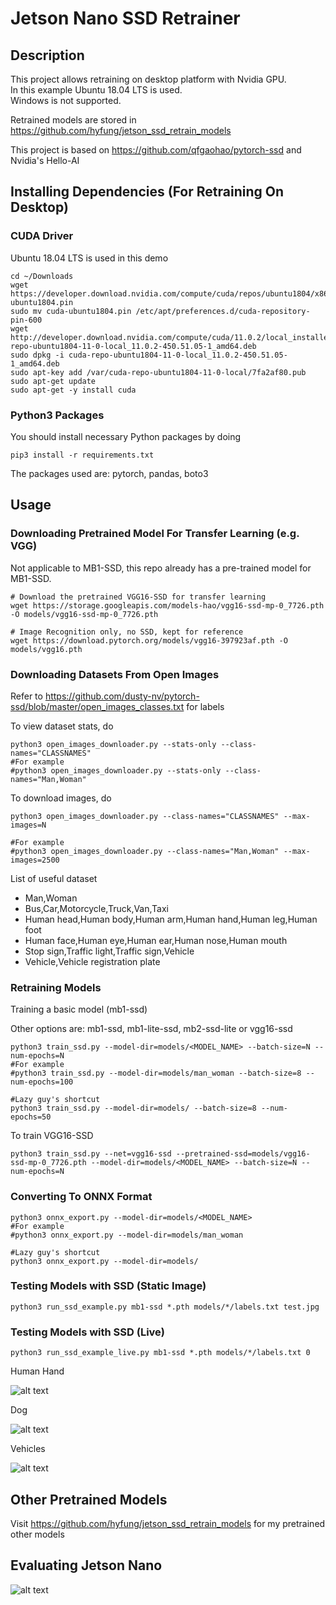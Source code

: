# Jetson Nano SSD Retrainer

## Description
This project allows retraining on desktop platform with Nvidia GPU.<br>
In this example Ubuntu 18.04 LTS is used.<br>
Windows is not supported.<br>

Retrained models are stored in https://github.com/hyfung/jetson_ssd_retrain_models

This project is based on https://github.com/qfgaohao/pytorch-ssd and Nvidia's Hello-AI

## Installing Dependencies (For Retraining On Desktop)

### CUDA Driver
Ubuntu 18.04 LTS is used in this demo
```
cd ~/Downloads
wget https://developer.download.nvidia.com/compute/cuda/repos/ubuntu1804/x86_64/cuda-ubuntu1804.pin
sudo mv cuda-ubuntu1804.pin /etc/apt/preferences.d/cuda-repository-pin-600
wget http://developer.download.nvidia.com/compute/cuda/11.0.2/local_installers/cuda-repo-ubuntu1804-11-0-local_11.0.2-450.51.05-1_amd64.deb
sudo dpkg -i cuda-repo-ubuntu1804-11-0-local_11.0.2-450.51.05-1_amd64.deb
sudo apt-key add /var/cuda-repo-ubuntu1804-11-0-local/7fa2af80.pub
sudo apt-get update
sudo apt-get -y install cuda
```

### Python3 Packages
You should install necessary Python packages by doing
```
pip3 install -r requirements.txt
```
The packages used are: pytorch, pandas, boto3

## Usage
### Downloading Pretrained Model For Transfer Learning (e.g. VGG)

Not applicable to MB1-SSD, this repo already has a pre-trained model for MB1-SSD.

```
# Download the pretrained VGG16-SSD for transfer learning
wget https://storage.googleapis.com/models-hao/vgg16-ssd-mp-0_7726.pth -O models/vgg16-ssd-mp-0_7726.pth

# Image Recognition only, no SSD, kept for reference
wget https://download.pytorch.org/models/vgg16-397923af.pth -O models/vgg16.pth
```

### Downloading Datasets From Open Images
Refer to https://github.com/dusty-nv/pytorch-ssd/blob/master/open_images_classes.txt for labels

To view dataset stats, do
```
python3 open_images_downloader.py --stats-only --class-names="CLASSNAMES"
#For example
#python3 open_images_downloader.py --stats-only --class-names="Man,Woman"
```

To download images, do
```
python3 open_images_downloader.py --class-names="CLASSNAMES" --max-images=N

#For example
#python3 open_images_downloader.py --class-names="Man,Woman" --max-images=2500
```

List of useful dataset
* Man,Woman
* Bus,Car,Motorcycle,Truck,Van,Taxi
* Human head,Human body,Human arm,Human hand,Human leg,Human foot
* Human face,Human eye,Human ear,Human nose,Human mouth
* Stop sign,Traffic light,Traffic sign,Vehicle
* Vehicle,Vehicle registration plate


### Retraining Models
Training a basic model (mb1-ssd)

Other options are: mb1-ssd, mb1-lite-ssd, mb2-ssd-lite or vgg16-ssd
```
python3 train_ssd.py --model-dir=models/<MODEL_NAME> --batch-size=N --num-epochs=N
#For example
#python3 train_ssd.py --model-dir=models/man_woman --batch-size=8 --num-epochs=100

#Lazy guy's shortcut
python3 train_ssd.py --model-dir=models/ --batch-size=8 --num-epochs=50
```

To train VGG16-SSD
```
python3 train_ssd.py --net=vgg16-ssd --pretrained-ssd=models/vgg16-ssd-mp-0_7726.pth --model-dir=models/<MODEL_NAME> --batch-size=N --num-epochs=N
```

### Converting To ONNX Format
```
python3 onnx_export.py --model-dir=models/<MODEL_NAME>
#For example
#python3 onnx_export.py --model-dir=models/man_woman

#Lazy guy's shortcut
python3 onnx_export.py --model-dir=models/
```

### Testing Models with SSD (Static Image)
```
python3 run_ssd_example.py mb1-ssd *.pth models/*/labels.txt test.jpg
```

### Testing Models with SSD (Live)
```
python3 run_ssd_example_live.py mb1-ssd *.pth models/*/labels.txt 0
```

Human Hand

![alt text](https://github.com/hyfung/jetson_ssd_retrain/blob/master/images/01.png "")

Dog

![alt text](https://github.com/hyfung/jetson_ssd_retrain/blob/master/images/02.png "")

Vehicles

![alt text](https://github.com/hyfung/jetson_ssd_retrain/blob/master/images/03.png "")

## Other Pretrained Models
Visit https://github.com/hyfung/jetson_ssd_retrain_models for my pretrained other models

## Evaluating Jetson Nano
![alt text](https://github.com/hyfung/jetson_ssd_retrain/blob/master/images/04.png "")
